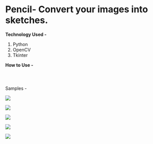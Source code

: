 # Pencil- Convert your images into sketches.

**Technology Used -**
1. Python
2. OpenCV
3. Tkinter 

**How to Use -**

![]()

![]()

![]()

Samples -

![](https://github.com/milannzz/PySketch/blob/master/output/output1.jpg)

![](https://github.com/milannzz/PySketch/blob/master/output/output3.jpg)

![](https://github.com/milannzz/PySketch/blob/master/output/output2.jpg)

![](https://github.com/milannzz/PySketch/blob/master/output/output4.jpg)

![](https://github.com/milannzz/PySketch/blob/master/output/output5.jpg)
